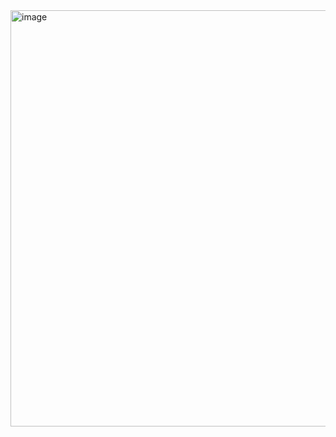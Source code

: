 <img width="795" height="666" alt="image" src="https://github.com/user-attachments/assets/40f7bd2c-c0fa-4f23-be0c-7de1e4a5a85b" />
